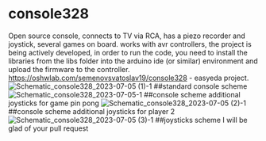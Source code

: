 # console328
Open source console, connects to TV via RCA, has a piezo recorder and joystick, several games on board. works with avr controllers, the project
is being actively developed, in order to run the code, you need to install the libraries from the libs folder into the arduino ide (or similar)
 environment and upload the firmware to the controller. https://oshwlab.com/semenovsvatoslav19/console328 - easyeda project. 
![Schematic_console328_2023-07-05 (1)-1](https://github.com/nedoninja/console328/assets/84808868/98200141-8515-40dc-9ed3-d5d11373fb3d)
##standard console scheme
![Schematic_console328_2023-07-05-1](https://github.com/nedoninja/console328/assets/84808868/26f1263c-11f2-4a27-9fe3-da5ed0267618)
##console scheme additional joysticks for game pin pong
![Schematic_console328_2023-07-05 (2)-1](https://github.com/nedoninja/console328/assets/84808868/a50ec3fb-8332-4a96-aa8f-c07b8ca2d0d0)
##console scheme additional joysticks for player 2
![Schematic_console328_2023-07-05 (3)-1](https://github.com/nedoninja/console328/assets/84808868/de257c80-bde6-48ef-be42-b090f1819333)
##joysticks scheme 
I will be glad of your pull request

